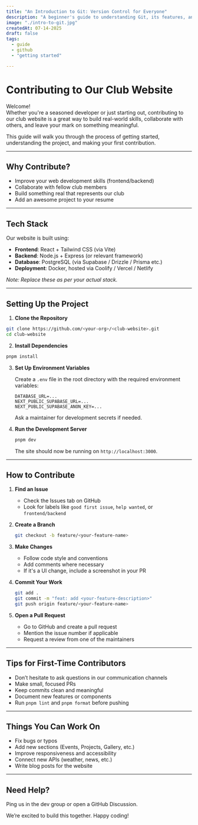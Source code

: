 ```yaml
---
title: "An Introduction to Git: Version Control for Everyone"
description: "A beginner's guide to understanding Git, its features, and how to get started with version control."
image: "./intro-to-git.jpg"
createdAt: 07-14-2025
draft: false
tags:
  - guide
  - github
  - "getting started" 

---
```


# Contributing to Our Club Website

Welcome!  
Whether you're a seasoned developer or just starting out, contributing to our club website is a great way to build real-world skills, collaborate with others, and leave your mark on something meaningful.

This guide will walk you through the process of getting started, understanding the project, and making your first contribution.

---

## Why Contribute?

- Improve your web development skills (frontend/backend)
- Collaborate with fellow club members
- Build something real that represents our club
- Add an awesome project to your resume

---

## Tech Stack

Our website is built using:

- **Frontend**: React + Tailwind CSS (via Vite)
- **Backend**: Node.js + Express (or relevant framework)
- **Database**: PostgreSQL (via Supabase / Drizzle / Prisma etc.)
- **Deployment**: Docker, hosted via Coolify / Vercel / Netlify

*Note: Replace these as per your actual stack.*

---

## Setting Up the Project

1. **Clone the Repository**

```bash
git clone https://github.com/<your-org>/<club-website>.git
cd club-website
````

2. **Install Dependencies**

```bash
pnpm install
```

3. **Set Up Environment Variables**

   Create a `.env` file in the root directory with the required environment variables:

   ```
   DATABASE_URL=...
   NEXT_PUBLIC_SUPABASE_URL=...
   NEXT_PUBLIC_SUPABASE_ANON_KEY=...
   ```

   Ask a maintainer for development secrets if needed.

4. **Run the Development Server**

   ```bash
   pnpm dev
   ```

   The site should now be running on `http://localhost:3000`.

---

## How to Contribute

1. **Find an Issue**

   * Check the Issues tab on GitHub
   * Look for labels like `good first issue`, `help wanted`, or `frontend/backend`

2. **Create a Branch**

   ```bash
   git checkout -b feature/<your-feature-name>
   ```

3. **Make Changes**

   * Follow code style and conventions
   * Add comments where necessary
   * If it's a UI change, include a screenshot in your PR

4. **Commit Your Work**

   ```bash
   git add .
   git commit -m "feat: add <your-feature-description>"
   git push origin feature/<your-feature-name>
   ```

5. **Open a Pull Request**

   * Go to GitHub and create a pull request
   * Mention the issue number if applicable
   * Request a review from one of the maintainers

---

## Tips for First-Time Contributors

* Don’t hesitate to ask questions in our communication channels
* Make small, focused PRs
* Keep commits clean and meaningful
* Document new features or components
* Run `pnpm lint` and `pnpm format` before pushing

---

## Things You Can Work On

* Fix bugs or typos
* Add new sections (Events, Projects, Gallery, etc.)
* Improve responsiveness and accessibility
* Connect new APIs (weather, news, etc.)
* Write blog posts for the website

---

## Need Help?

Ping us in the dev group or open a GitHub Discussion.

We’re excited to build this together. Happy coding!